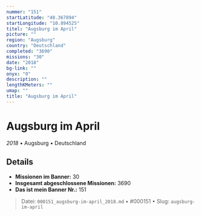 ```yaml
---
nummer: "151"
startLatitude: "48.367894"
startLongitude: "10.894525"
titel: "Augsburg im April"
picture: ""
region: "Augsburg"
country: "Deutschland"
completed: "3690"
missions: "30"
date: "2018"
bg-link: ""
onyx: "0"
description: ""
lengthKMeters: ""
umap: ""
title: "Augsburg im April"
---
```

# Augsburg im April

*2018* • Augsburg • Deutschland



## Details

- **Missionen im Banner:** 30
- **Insgesamt abgeschlossene Missionen:** 3690
- **Das ist mein Banner Nr.:** 151




> Datei: `000151_augsburg-im-april_2018.md` • #000151 • Slug: `augsburg-im-april`
